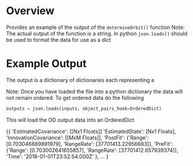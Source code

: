 
# Overview
Provides an example of the output of the `determineOrbit()` function
Note: The actual output of the function is a string. In python `json.loads()` should be used to format the data for use as a dict


# Example Output
The output is a dictionary of dictionaries each representing a 

Note: Once you have loaded the file into a python dictionary the data will not remain ordered. To get ordered data do the following
```python
outputs = json.loads(inputs, object_pairs_hook=OrderedDict)  
```
This will load the OD output data into an OrderedDict

{{
 'EstimatedCovariance': [[Nx1 Floats]]
 'EstimatedState': [Nx1 Floats],
 'InnovationCovariance': [[MxM Floats]],
 'PostFit': {'Range': [0.703046889891979], 'RangeRate': [37701413.22956683]},
 'PreFit': {'Range': [0.703002641655857], 'RangeRate': [37701412.657939374]},
 'Time': '2018-01-01T23:52:54.000Z'
 }, 
 ...
 }
